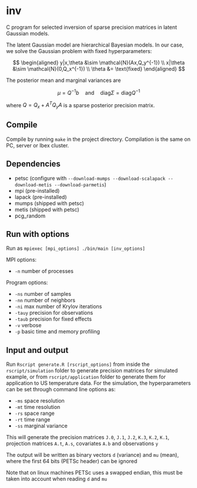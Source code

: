 # inv

C program for selected inversion of sparse precision matrices in latent Gaussian models.

The latent Gaussian model are hierarchical Bayesian models. In our case, we solve the Gaussian problem with fixed hyperparameters:

$$
\begin{aligned}
    y|x,\theta &\sim \mathcal{N}(Ax,Q_y^{-1}) \\
    x|\theta &\sim \mathcal{N}(0,Q_x^{-1}) \\
    \theta &= \text{fixed}
\end{aligned}
$$

The posterior mean and marginal variances are

$$
    \mu = Q^{-1}b \quad\text{and}\quad \text{diag}\Sigma = \text{diag}Q^{-1}
$$

where $Q=Q_x+A^TQ_yA$ is a sparse posterior precision matrix.


## Compile

Compile by running `make` in the project directory. Compilation is the same on PC, server or Ibex cluster.

## Dependencies

* petsc (configure with `--download-mumps --download-scalapack --download-metis --download-parmetis`)
* mpi (pre-installed)
* lapack (pre-installed)
* mumps (shipped with petsc)
* metis (shipped with petsc)
* pcg_random

## Run with options

Run as `mpiexec [mpi_options] ./bin/main [inv_options]`

MPI options:
* `-n` number of processes

Program options:
* `-ns` number of samples
* `-nn` number of neighbors
* `-ni` max number of Krylov iterations
* `-tauy` precision for observations
* `-taub` precision for fixed effects
* `-v` verbose
* `-p` basic time and memory profiling

## Input and output

Run `Rscript generate.R [rscript_options]` from inside the `rscript/simulation` folder to generate precision matrices for simulated example, or from `rscript/application` folder to generate them for application to US temperature data. For the simulation, the hyperparameters can be set through command line options as:

* `-ms` space resolution
* `-mt` time resolution
* `-rs` space range
* `-rt` time range
* `-ss` marginal variance

This will generate the precision matrices `J.0`, `J.1`, `J.2`, `K.3`, `K.2`, `K.1`, projection matrices `A.t`, `A.s`, covariates `A.b` and observations `y`

The output will be written as binary vectors `d` (variance) and `mu` (mean), where the first 64 bits (PETSc header) can be ignored

Note that on linux machines PETSc uses a swapped endian, this must be taken into account when reading `d` and `mu`
